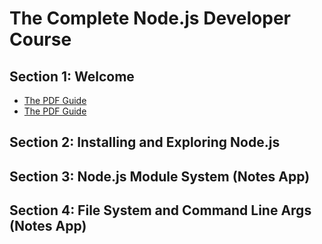 # The Complete Node.js Developer Course

## Section 1: Welcome
- <a href="[http://example.com/](https://drive.google.com/file/d/1NNPIaoSLWxlNhIVdrkXwtqZnASra7hBd/view?usp=sharing)" target="_blank"> The PDF Guide</a>
- [The PDF Guide](https://drive.google.com/file/d/1NNPIaoSLWxlNhIVdrkXwtqZnASra7hBd/view?usp=sharing)
## Section 2: Installing and Exploring Node.js

## Section 3: Node.js Module System (Notes App)

## Section 4: File System and Command Line Args (Notes App)
